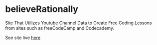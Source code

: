 # believeRationally
Site That Utilizes Youtube Channel Data to Create Free Coding Lessons from sites such as freeCodeCamp and Codecademy.

See site live [here](http://www.wewillcode.com)
